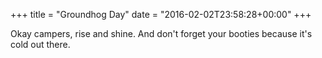 +++
title = "Groundhog Day"
date = "2016-02-02T23:58:28+00:00"
+++

Okay campers, rise and shine. And don't forget your booties because it's cold out there.
			